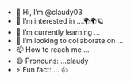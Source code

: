 - 👋 Hi, I’m @claudy03
- 👀 I’m interested in ...🌍🌍🪐
- 🌱 I’m currently learning ...
- 💞️ I’m looking to collaborate on ...
- 📫 How to reach me ...
- 😄 Pronouns: ...claudy
- ⚡ Fun fact: ... 👍

<!---
claudy03/claudy03 is a ✨ special ✨ repository because its `README.md` (this file) appears on your GitHub profile.
You can click the Preview link to take a look at your changes.
--->
